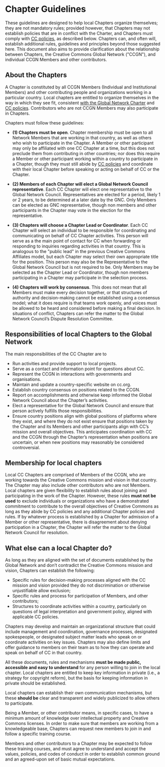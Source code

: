 
# Chapter Guidelines

These guidelines are designed to help local Chapters organize themselves; they are not mandatory rules; provided however, that Chapters may not establish policies that are in conflict with the Charter, and Chapters must comply with [CC policies](https://creativecommons.org/policies), as described below. Chapters can, and often will, establish additional rules, guidelines and principles beyond those suggested here. This document also aims to provide clarification about the relationship between Chapters, the Creative Commons Global Network ("CCGN"), and individual CCGN Members and other contributors. 

## About the Chapters

A Chapter is constituted by all CCGN Members (Individual and Institutional Members) and other contributing people and organizations working in a particular country. Local chapters are entitled to organize themselves in the way in which they see fit, consistent [with the Global Network Charter](https://creativecommons.org/network/charter/) and [CC policies](https://creativecommons.org/policies). Contributors who are not CCGN Members may also participate in Chapters. 

Chapters must follow these guidelines:

* **(1) Chapters must be open**. Chapter membership must be open to all Network Members that are working in that country, as well as others who wish to participate in the Chapter. A Member or other participant may only be affiliated with one CC Chapter at a time, but this does not preclude them from contributing in other countries; nor does this require a Member or other participant working within a country to participate in a Chapter, though they must still abide by [CC policies](https://creativecommons.org/policies) and coordinate with their local Chapter before speaking or acting on behalf of CC or the Chapter.

* **(2) Members of each Chapter will elect a Global Network Council representative**. Each CC Chapter will elect one representative to the Global Network Council. Representatives are elected for a period, likely 1 or 2 years, to be determined at a later date by the GNC. Only Members can be elected as GNC representative, though non members and other participants in the Chapter may vote in the election for the representative. 

* **(3) Chapters will choose a Chapter Lead or Coordinator**. Each CC Chapter will select an individual to be responsible for coordinating and communicating on behalf of CC Chapter activities. This person will serve as a the main point of contact for CC when forwarding or responding to inquiries regarding activities in that country. This is analogous to the "public lead" in the previous Creative Commons Affiliates model, but each Chapter may select their own appropriate title for the position. This person may also be the Representative to the Global Network Council but is not required to be. Only Members may be selected as the Chapter Lead or Coordinator, though non members participating in a Chapter may participate in the selection process. 

* **(4) Chapters will work by consensus**. This does not mean that all Members must make every decision together, or that structures of authority and decision-making cannot be established using a consensus model; what it does require is that teams work openly, and voices must be allowed to be heard and considered before making a final decision. In situations of conflict, Chapters can refer the matter to the Global Network Council’s Dispute Resolution Committee.

## Responsibilities of local Chapters to the Global Network

The main responsibilities of the CC Chapter are to 

* Run activities and provide support to local projects.
* Serve as a contact and information point for questions about CC.
* Represent the CCGN in interactions with governments and organisations.
* Maintain and update a country-specific website on cc.org. 
* Establish country consensus on positions related to the CCGN.
* Report on accomplishments and otherwise keep informed the Global Network Council about the Chapter’s activities.
* Elect a representative for the Global Network Council and ensure that person actively fulfills those responsibilities.
* Ensure country positions align with global positions of platforms where they exist, and where they do not exist ensure that positions taken by the Chapter and its Members and other participants align with CC’s mission and overall objectives. This anticipates coordination with CC and the CCGN through the Chapter’s representation when positions are uncertain, or when new positions may reasonably be considered controversial.

## Membership for local chapters

Local CC Chapters are comprised of Members of the CCGN, who are working towards the Creative Commons mission and vision in that country. The Chapter may also include other contributors who are not Members. Local chapters are given flexibility to establish rules about joining and participating in the work of the Chapter. However, these rules **must not be used** to exclude individuals or organizations who have a demonstrated commitment to contribute to the overall objectives of Creative Commons as long as they abide by CC policies and any additional Chapter policies and rules. If by whatever process is established by a Chapter for admission of a Member or other representative, there is disagreement about denying participation in a Chapter, the Chapter will refer the matter to the Global Network Council for resolution.

## What else can a local Chapter do?

As long as they are aligned with the set of documents established by the Global Network and don’t contradict the Creative Commons mission and vision, Chapters can establish the following:

* Specific rules for decision-making processes aligned with the CC mission and vision provided they do not discrimination or otherwise unjustifiable allow exclusion;
* Specific rules and process for participation of Members, and other contributors;
* Structures to coordinate activities within a country, particularly on questions of legal interpretation and government policy, aligned with applicable CC policies.

Chapters may develop and maintain an organizational structure that could include management and coordination, governance processes, designated spokespeople, or designated subject matter leads who speak on or coordinate activities on key issues. Chapters may also define limits and offer guidance to members on their team as to how they can operate and speak on behalf of CC in that country.

All these documents, rules and mechanisms **must be made public, accessible and easy to understand** for any person willing to join in the local chapter. Local chapters are entitled to keep key information in private (i.e., a strategy for copyright reform), but the basis for keeping information in private should be established.

Local chapters can establish their own communication mechanisms, but these **should be** clear and transparent and widely publicized to allow others to participate.

Being a Member, or other contributor means, in specific cases, to have a minimum amount of knowledge over intellectual property and Creative Commons licenses. In order to make sure that members are working from a knowledgeable base, Chapters can request new members to join in and follow a specific training course.

Members and other contributors to a Chapter may be expected to follow these training courses, and must agree to understand and accept the values, policies, and codes of conduct in order to establish common ground and an agreed-upon set of basic mutual expectations.

